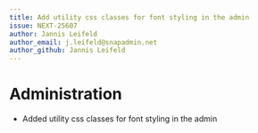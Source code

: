 ```yaml
---
title: Add utility css classes for font styling in the admin
issue: NEXT-25607
author: Jannis Leifeld
author_email: j.leifeld@snapadmin.net
author_github: Jannis Leifeld
---
```

# Administration
* Added utility css classes for font styling in the admin
